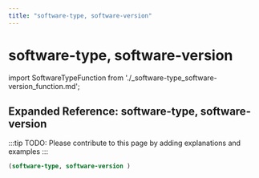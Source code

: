 ```yaml
---
title: "software-type, software-version"
---
```


# software-type, software-version

import SoftwareTypeFunction from './_software-type_software-version_function.md';

<SoftwareTypeFunction />

## Expanded Reference: software-type, software-version

:::tip
TODO: Please contribute to this page by adding explanations and examples
:::

```lisp
(software-type, software-version )
```
